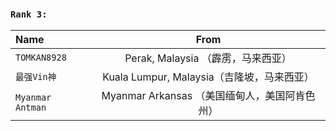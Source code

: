 
##
### `Rank 3:`
| Name         | From | 
| :----------- | :---: | 
| `TOMKAN8928` |  Perak, Malaysia （霹雳，马来西亚）|  
| `最强Vin神`  |  Kuala Lumpur, Malaysia（吉隆坡，马来西亚）   |   
| `Myanmar Antman`   |   Myanmar Arkansas （美国缅甸人，美国阿肯色州） |  
